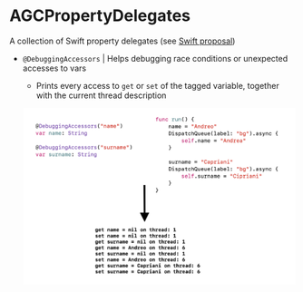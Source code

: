 # AGCPropertyDelegates
A collection of Swift property delegates (see [Swift proposal](https://github.com/apple/swift-evolution/blob/master/proposals/0258-property-delegates.md))

- `@DebuggingAccessors` | Helps debugging race conditions or unexpected accesses to vars
  -  Prints every access to `get` or `set` of the tagged variable, together with the current thread description
  
  <p align="center">
    <img src="images/db-accessors.png">
  </p>  
